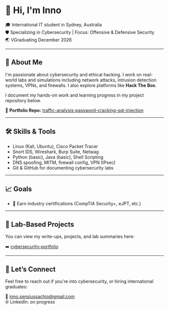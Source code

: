 # 👋 Hi, I'm Inno

🎓 International IT student in Sydney, Australia  
🛡️ Specializing in Cybersecurity | Focus: Offensive & Defensive Security  
🌏 VGraduating December 2026  

---

## 🧠 About Me  
I'm passionate about cybersecurity and ethical hacking. I work on real-world labs and simulations including network attacks, intrusion detection systems, VPNs, and firewalls. I also explore platforms like **Hack The Box**. 

I document my hands-on work and learning progress in my project repository below.  

🔗 **Portfolio Repo:** [traffic-analysis-password-cracking-sql-injection](https://github.com/Inno2007/traffic-analysis-password-cracking-sql-injection)   

---

## 🛠️ Skills & Tools  
- Linux (Kali, Ubuntu), Cisco Packet Tracer  
- Snort IDS, Wireshark, Burp Suite, Netwag  
- Python (basic), Java (basic), Shell Scripting  
- DNS spoofing, MITM, firewall config, VPN (IPsec)  
- Git & GitHub for documenting cybersecurity labs  

---

## 📈 Goals  
- 🧠 Earn industry certifications (CompTIA Security+, eJPT, etc.)  

---

## 🧪 Lab-Based Projects  
You can view my write-ups, projects, and lab summaries here:

➡️ [cybersecurity-portfolio](https://github.com/Inno2007/cybersecurity-portfolio)  

---

## 🤝 Let’s Connect  
Feel free to reach out if you're into cybersecurity, or hiring international graduates:

📧 inno.sensiussachio@gmail.com  
🌐 LinkedIn: on progress
